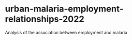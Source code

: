 # urban-malaria-employment-relationships-2022
Analysis of the association between employment and malaria 
